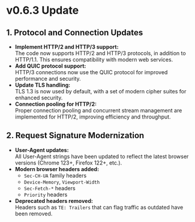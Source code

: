 # v0.6.3 Update

## 1. Protocol and Connection Updates

- **Implement HTTP/2 and HTTP/3 support:**  
  The code now supports HTTP/2 and HTTP/3 protocols, in addition to HTTP/1.1. This ensures compatibility with modern web services.
- **Add QUIC protocol support:**  
  HTTP/3 connections now use the QUIC protocol for improved performance and security.
- **Update TLS handling:**  
  TLS 1.3 is now used by default, with a set of modern cipher suites for enhanced security.
- **Connection pooling for HTTP/2:**  
  Proper connection pooling and concurrent stream management are implemented for HTTP/2, improving efficiency and throughput.

## 2. Request Signature Modernization

- **User-Agent updates:**  
  All User-Agent strings have been updated to reflect the latest browser versions (Chrome 123+, Firefox 122+, etc.).
- **Modern browser headers added:**
  - `Sec-CH-UA` family headers
  - `Device-Memory`, `Viewport-Width`
  - `Sec-Fetch-*` headers
  - `Priority` headers
- **Deprecated headers removed:**  
  Headers such as `TE: Trailers` that can flag traffic as outdated have been removed.
